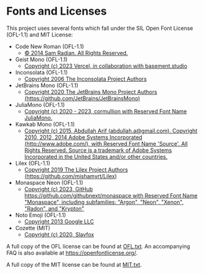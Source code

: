 # Fonts and Licenses

This project uses several fonts which fall under the SIL Open Font License (OFL-1.1) and MIT License:

- Code New Roman (OFL-1.1)
  - [© 2014 Sam Radian. All Rights Reserved.](https://github.com/chrissimpkins/codeface/blob/master/fonts/code-new-roman/license.txt)
- Geist Mono (OFL-1.1)
  - [Copyright (c) 2023 Vercel, in collaboration with basement.studio](https://github.com/vercel/geist-font/blob/main/LICENSE.txt)
- Inconsolata (OFL-1.1)
  - [Copyright 2006 The Inconsolata Project Authors](https://github.com/google/fonts/blob/main/ofl/inconsolata/OFL.txt)
- JetBrains Mono (OFL-1.1)
  - [Copyright 2020 The JetBrains Mono Project Authors (https://github.com/JetBrains/JetBrainsMono)](https://github.com/JetBrains/JetBrainsMono/blob/master/OFL.txt)
- JuliaMono (OFL-1.1)
  - [Copyright (c) 2020 - 2023, cormullion
    with Reserved Font Name JuliaMono.](https://github.com/cormullion/juliamono/blob/master/LICENSE)
- Kawkab Mono (OFL-1.1)
  - [Copyright (c) 2015, Abdullah Arif (abdullah.a@gmail.com). Copyright 2010, 2012, 2014 Adobe Systems Incorporated (http://www.adobe.com/), with Reserved Font Name 'Source'. All Rights Reserved. Source is a trademark of Adobe Systems Incorporated in the United States and/or other countries.
    ](https://github.com/aiaf/kawkab-mono/blob/master/OFL.txt)
- Lilex (OFL-1.1)
  - [Copyright 2019 The Lilex Project Authors (https://github.com/mishamyrt/Lilex)](https://github.com/mishamyrt/Lilex/blob/master/OFL.txt)
- Monaspace Neon (OFL-1.1)
  - [Copyright (c) 2023, GitHub https://github.com/githubnext/monaspace
    with Reserved Font Name "Monaspace", including subfamilies: "Argon", "Neon", "Xenon", "Radon", and "Krypton"](https://github.com/githubnext/monaspace/blob/main/LICENSE)
- Noto Emoji (OFL-1.1)
  - [Copyright 2013 Google LLC](https://github.com/googlefonts/noto-emoji/blob/main/LICENSE)
- Cozette (MIT)
  - [Copyright (c) 2020, Slavfox](https://github.com/slavfox/Cozette/blob/main/LICENSE)

A full copy of the OFL license can be found at [OFL.txt](./OFL.txt).
An accompanying FAQ is also available at <https://openfontlicense.org/>.

A full copy of the MIT license can be found at [MIT.txt](./MIT.txt).

